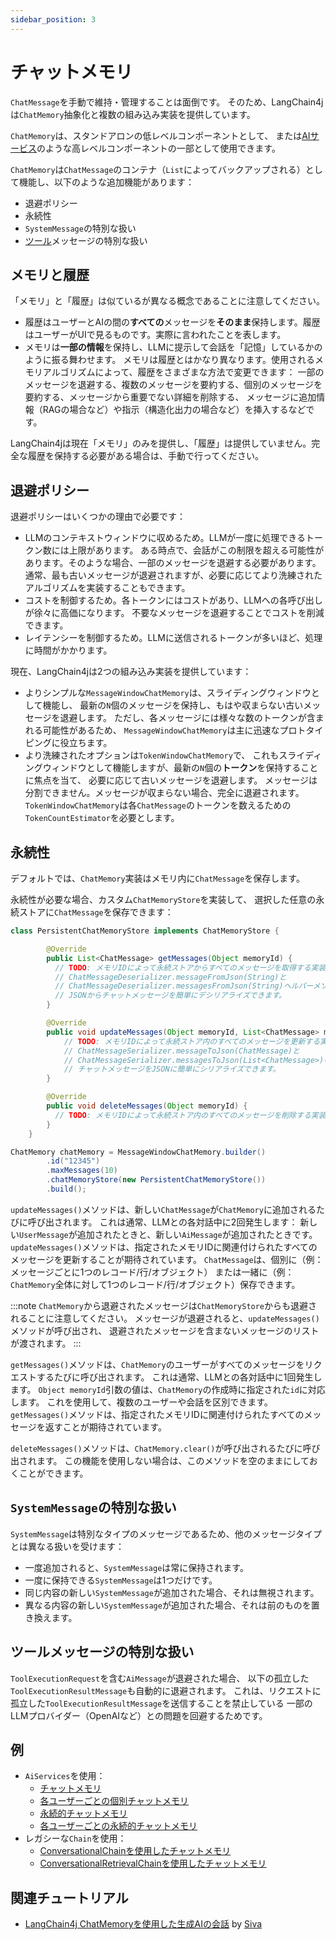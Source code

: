 ```yaml
---
sidebar_position: 3
---
```


# チャットメモリ

`ChatMessage`を手動で維持・管理することは面倒です。
そのため、LangChain4jは`ChatMemory`抽象化と複数の組み込み実装を提供しています。

`ChatMemory`は、スタンドアロンの低レベルコンポーネントとして、
または[AIサービス](/tutorials/ai-services)のような高レベルコンポーネントの一部として使用できます。

`ChatMemory`は`ChatMessage`のコンテナ（`List`によってバックアップされる）として機能し、以下のような追加機能があります：
- 退避ポリシー
- 永続性
- `SystemMessage`の特別な扱い
- [ツール](/tutorials/tools)メッセージの特別な扱い

## メモリと履歴

「メモリ」と「履歴」は似ているが異なる概念であることに注意してください。
- 履歴はユーザーとAIの間の**すべての**メッセージを**そのまま**保持します。履歴はユーザーがUIで見るものです。実際に言われたことを表します。
- メモリは**一部の情報**を保持し、LLMに提示して会話を「記憶」しているかのように振る舞わせます。
メモリは履歴とはかなり異なります。使用されるメモリアルゴリズムによって、履歴をさまざまな方法で変更できます：
一部のメッセージを退避する、複数のメッセージを要約する、個別のメッセージを要約する、メッセージから重要でない詳細を削除する、
メッセージに追加情報（RAGの場合など）や指示（構造化出力の場合など）を挿入するなどです。

LangChain4jは現在「メモリ」のみを提供し、「履歴」は提供していません。完全な履歴を保持する必要がある場合は、手動で行ってください。

## 退避ポリシー

退避ポリシーはいくつかの理由で必要です：
- LLMのコンテキストウィンドウに収めるため。LLMが一度に処理できるトークン数には上限があります。
ある時点で、会話がこの制限を超える可能性があります。そのような場合、一部のメッセージを退避する必要があります。
通常、最も古いメッセージが退避されますが、必要に応じてより洗練されたアルゴリズムを実装することもできます。
- コストを制御するため。各トークンにはコストがあり、LLMへの各呼び出しが徐々に高価になります。
不要なメッセージを退避することでコストを削減できます。
- レイテンシーを制御するため。LLMに送信されるトークンが多いほど、処理に時間がかかります。

現在、LangChain4jは2つの組み込み実装を提供しています：
- よりシンプルな`MessageWindowChatMemory`は、スライディングウィンドウとして機能し、
  最新の`N`個のメッセージを保持し、もはや収まらない古いメッセージを退避します。
  ただし、各メッセージには様々な数のトークンが含まれる可能性があるため、
`MessageWindowChatMemory`は主に迅速なプロトタイピングに役立ちます。
- より洗練されたオプションは`TokenWindowChatMemory`で、
  これもスライディングウィンドウとして機能しますが、最新の`N`個の**トークン**を保持することに焦点を当て、
  必要に応じて古いメッセージを退避します。
  メッセージは分割できません。メッセージが収まらない場合、完全に退避されます。
  `TokenWindowChatMemory`は各`ChatMessage`のトークンを数えるための`TokenCountEstimator`を必要とします。

## 永続性

デフォルトでは、`ChatMemory`実装はメモリ内に`ChatMessage`を保存します。

永続性が必要な場合、カスタム`ChatMemoryStore`を実装して、
選択した任意の永続ストアに`ChatMessage`を保存できます：
```java
class PersistentChatMemoryStore implements ChatMemoryStore {

        @Override
        public List<ChatMessage> getMessages(Object memoryId) {
          // TODO: メモリIDによって永続ストアからすべてのメッセージを取得する実装。
          // ChatMessageDeserializer.messageFromJson(String)と
          // ChatMessageDeserializer.messagesFromJson(String)ヘルパーメソッドを使用して、
          // JSONからチャットメッセージを簡単にデシリアライズできます。
        }

        @Override
        public void updateMessages(Object memoryId, List<ChatMessage> messages) {
            // TODO: メモリIDによって永続ストア内のすべてのメッセージを更新する実装。
            // ChatMessageSerializer.messageToJson(ChatMessage)と
            // ChatMessageSerializer.messagesToJson(List<ChatMessage>)ヘルパーメソッドを使用して、
            // チャットメッセージをJSONに簡単にシリアライズできます。
        }

        @Override
        public void deleteMessages(Object memoryId) {
          // TODO: メモリIDによって永続ストア内のすべてのメッセージを削除する実装。
        }
    }

ChatMemory chatMemory = MessageWindowChatMemory.builder()
        .id("12345")
        .maxMessages(10)
        .chatMemoryStore(new PersistentChatMemoryStore())
        .build();
```

`updateMessages()`メソッドは、新しい`ChatMessage`が`ChatMemory`に追加されるたびに呼び出されます。
これは通常、LLMとの各対話中に2回発生します：
新しい`UserMessage`が追加されたときと、新しい`AiMessage`が追加されたときです。
`updateMessages()`メソッドは、指定されたメモリIDに関連付けられたすべてのメッセージを更新することが期待されています。
`ChatMessage`は、個別に（例：メッセージごとに1つのレコード/行/オブジェクト）
または一緒に（例：`ChatMemory`全体に対して1つのレコード/行/オブジェクト）保存できます。

:::note
`ChatMemory`から退避されたメッセージは`ChatMemoryStore`からも退避されることに注意してください。
メッセージが退避されると、`updateMessages()`メソッドが呼び出され、
退避されたメッセージを含まないメッセージのリストが渡されます。
:::

`getMessages()`メソッドは、`ChatMemory`のユーザーがすべてのメッセージをリクエストするたびに呼び出されます。
これは通常、LLMとの各対話中に1回発生します。
`Object memoryId`引数の値は、`ChatMemory`の作成時に指定された`id`に対応します。
これを使用して、複数のユーザーや会話を区別できます。
`getMessages()`メソッドは、指定されたメモリIDに関連付けられたすべてのメッセージを返すことが期待されています。

`deleteMessages()`メソッドは、`ChatMemory.clear()`が呼び出されるたびに呼び出されます。
この機能を使用しない場合は、このメソッドを空のままにしておくことができます。

## `SystemMessage`の特別な扱い

`SystemMessage`は特別なタイプのメッセージであるため、他のメッセージタイプとは異なる扱いを受けます：
- 一度追加されると、`SystemMessage`は常に保持されます。
- 一度に保持できる`SystemMessage`は1つだけです。
- 同じ内容の新しい`SystemMessage`が追加された場合、それは無視されます。
- 異なる内容の新しい`SystemMessage`が追加された場合、それは前のものを置き換えます。

## ツールメッセージの特別な扱い

`ToolExecutionRequest`を含む`AiMessage`が退避された場合、
以下の孤立した`ToolExecutionResultMessage`も自動的に退避されます。
これは、リクエストに孤立した`ToolExecutionResultMessage`を送信することを禁止している
一部のLLMプロバイダー（OpenAIなど）との問題を回避するためです。

## 例
- `AiServices`を使用：
  - [チャットメモリ](https://github.com/langchain4j/langchain4j-examples/blob/main/other-examples/src/main/java/ServiceWithMemoryExample.java)
  - [各ユーザーごとの個別チャットメモリ](https://github.com/langchain4j/langchain4j-examples/blob/main/other-examples/src/main/java/ServiceWithMemoryForEachUserExample.java)
  - [永続的チャットメモリ](https://github.com/langchain4j/langchain4j-examples/blob/main/other-examples/src/main/java/ServiceWithPersistentMemoryExample.java)
  - [各ユーザーごとの永続的チャットメモリ](https://github.com/langchain4j/langchain4j-examples/blob/main/other-examples/src/main/java/ServiceWithPersistentMemoryForEachUserExample.java)
- レガシーな`Chain`を使用：
  - [ConversationalChainを使用したチャットメモリ](https://github.com/langchain4j/langchain4j-examples/blob/main/other-examples/src/main/java/ChatMemoryExamples.java)
  - [ConversationalRetrievalChainを使用したチャットメモリ](https://github.com/langchain4j/langchain4j-examples/blob/main/other-examples/src/main/java/ChatWithDocumentsExamples.java)

## 関連チュートリアル
- [LangChain4j ChatMemoryを使用した生成AIの会話](https://www.sivalabs.in/generative-ai-conversations-using-langchain4j-chat-memory/) by [Siva](https://www.sivalabs.in/)
